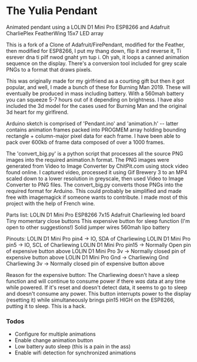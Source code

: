# The Yulia Pendant
Animated pendant using a LOLIN D1 Mini Pro ESP8266 and Adafruit CharliePlex FeatherWing 15x7 LED array

This is a fork of a Clone of Adafruit/FirePendant, modified for the Feather, then modified for ESP8266, I put my thang down, flip it and reverse it, Ti esrever dna ti pilf nwod gnaht ym tup i.  Oh yah, it loops a canned animation sequence on the display.  There's a conversion tool included for grey scale PNGs to a format that draws pixels.

This was originally made for my girlfriend as a courting gift but then it got popular, and well, I made a bunch of these for Burning Man 2019.  These will eventually be produced in mass including battery.  With a 560mah battery you can squeeze 5-7 hours out of it depending on brightness.  I have also included the 3d model for the cases used for Burning Man and the original 3d heart for my girlfirend.

Arduino sketch is comprised of 'Pendant.ino' and 'animation.h' -- latter contains animation frames packed into PROGMEM array holding bounding rectangle + column-major pixel data for each frame.  I have been able to pack over 600kb of frame data composed of over a 1000 frames.

The 'convert_big.py' is a python script that processes all the source PNG images into the required animation.h format. The PNG images were generated from Video to Image Converter by ChitPit.com using stock video found online.  I captured video, processed it using Gif Brewery 3 to an MP4 scaled down to a lower resolution in greyscale, then used Video to Image Converter to PNG files.  The convert_big.py converts those PNGs into the required format for Arduino.  This could probably be simplified and made free with imagemagick if someone wants to contribute.  I made most of this project with the help of French wine.

Parts list:
LOLIN D1 Mini Pro ESP8266
7x15 Adafruit Charliewing led board
Tiny momentary close buttons
This expensive button for sleep function (I'm open to other suggestions!)
Solid jumper wires
560mah lipo battery

Pinouts:
LOLIN D1 Mini Pro pin4 -> IO, SDA of Charliewing
LOLIN D1 Mini Pro pin5 -> IO, SCL of Charliewing
LOLIN D1 Mini Pro pin15 -> Normally Open pin of expensive button above
LOLIN D1 Mini Pro 3v -> Normally closed pin of expensive button above
LOLIN D1 Mini Pro Gnd -> Charliewing Gnd
Charliewing 3v -> Normally closed pin of expensive button above

Reason for the expensive button:
The Charliewing doesn't have a sleep function and will continue to consume power if there _was_ data at any time while powered.  If it's reset and doesn't detect data, it seems to go to sleep and doesn't consume any power.  This button interrupts power to the display (resetting it) while simultaneously brings pin15 HIGH on the ESP8266, putting it to sleep.  This is a hack.

### Todos

 - Configure for multiple animations
 - Enable change animation button
 - Low battery auto sleep (this is a pain in the ass)
 - Enable wifi detection for synchronized animations
